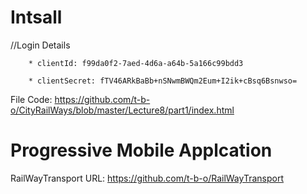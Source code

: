 # Intsall

//Login Details

        * clientId: f99da0f2-7aed-4d6a-a64b-5a166c99bdd3

        * clientSecret: fTV46ARkBaBb+nSNwmBWQm2Eum+I2ik+cBsq6Bsnwso=


File Code: https://github.com/t-b-o/CityRailWays/blob/master/Lecture8/part1/index.html

# Progressive Mobile Applcation

RailWayTransport URL: https://github.com/t-b-o/RailWayTransport
